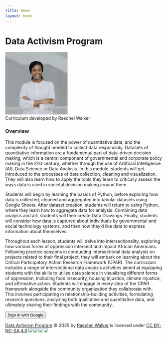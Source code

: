 ```yaml
---
title: Home
layout: home
---
```

# Data Activism Program

<img src="Rwalker.jpg" alt="Raechel Walker" width="200" height="200"> <br>
Curriculum developed by Raechel Walker

### Overview

This module is focused on the power of quantitative data, and the complexity of thought needed to collect data responsibly.  Datasets of quantitative information are a fundamental part of data-driven decision making, which is a central component of governmental and corporate policy making in the 21st century, whether through the use of Artificial Intelligence (AI), Data Science or Data Analysis. In this module, students will get introduced to the processes of data collection, cleaning and visualization. They will also learn how to apply the tools they learn to critically assess the ways data is used in societal decision making around them. 

Students will begin by learning the basics of Python, before exploring how data is collected, cleaned and aggregated into tabular datasets using Google Sheets. After dataset creation, students will return to using Python, where they learn how to aggregate data for analysis. Combining data analysis and art, students will then create Data Drawings. Finally, students will consider how data is captured about individuals by governmental and social technology systems, and then how they’d like data to express information about themselves. 

Throughout each lesson, students will delve into intersectionality, exploring how various forms of oppression intersect and impact African Americans. Following practice sessions in conducting intersectional data analysis on projects related to their final project, they will embark on learning about the Critical Participatory Action Research Framework (CPAR).  The curriculum includes a range of intersectional data analysis activities aimed at equipping students with the skills to utilize data science in visualizing different forms of oppression, including food insecurity, housing injustice, climate injustice, and affirmative action.  Students will engage in every step of the CPAR framework alongside the community organization they collaborate with. This involves participating in relationship-building activities, formulating research questions, analyzing both qualitative and quantitative data, and ultimately sharing their findings with the community.


<!-- Firebase App (Core) -->
<script src="https://www.gstatic.com/firebasejs/10.12.0/firebase-app.js"></script>

<!-- Firebase Auth -->
<script src="https://www.gstatic.com/firebasejs/10.12.0/firebase-auth.js"></script>

<script>
  // Your Firebase config (from Firebase console > Project Settings)
  const firebaseConfig = {
    apiKey: "AIzaSyDI37RszOq8_iWzQE0UK6axFjflqvQTbl0",
    authDomain: "liberatorycomputing-16020.firebaseapp.com",
    projectId: "liberatorycomputing-16020",
    storageBucket: "liberatorycomputing-16020.firebasestorage.app",
    messagingSenderId: "572560031507",
    appId: "1:572560031507:web:43a76638a0261a6d84e4e6"
  };
  firebase.initializeApp(firebaseConfig);
</script>



<button onclick="signInWithGoogle()">Sign in with Google</button>

<script>
  const provider = new firebase.auth.GoogleAuthProvider();

  function signInWithGoogle() {
    firebase.auth().signInWithPopup(provider)
      .then(result => {
        const user = result.user;
        console.log("Logged in as:", user.displayName);
        window.location.href = "/protected.html"; // redirect to protected page
      })
      .catch(error => {
        console.error("Error:", error);
        alert(error.message);
      });
  }
</script>





<a href="https://creativecommons.org">Data Activism Program</a> © 2025 by <a href="https://creativecommons.org">Raechel Walker</a> is licensed under <a href="https://creativecommons.org/licenses/by-nc-sa/4.0/">CC BY-NC-SA 4.0</a><img src="https://mirrors.creativecommons.org/presskit/icons/cc.svg" style="max-width: 1em;max-height:1em;margin-left: .2em;"><img src="https://mirrors.creativecommons.org/presskit/icons/by.svg" style="max-width: 1em;max-height:1em;margin-left: .2em;"><img src="https://mirrors.creativecommons.org/presskit/icons/nc.svg" style="max-width: 1em;max-height:1em;margin-left: .2em;"><img src="https://mirrors.creativecommons.org/presskit/icons/sa.svg" style="max-width: 1em;max-height:1em;margin-left: .2em;">
